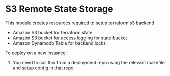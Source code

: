 # S3 Remote State Storage

This module creates resources required to setup terraform s3 backend
* Amazon S3 bucket for terraform state
* Amazon S3 bucket for access logging for state bucket
* Amazon Dynamodb Table for backend locks

To deploy on a new instance:

1. You need to call this from a deployment repo using the relevant makefile and setup config in that repo
